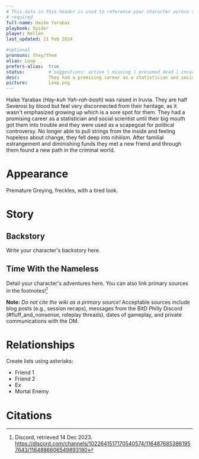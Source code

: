 ```yaml
---
# This data in this header is used to reference your character across the entire website. 
# required
full-name: Haike Yarabax
playbook: Spider
player: Kellen
last_updated: 21 Feb 2024

#optional
pronouns: they/them
alias: Loop
prefers-alias:  true
status:         # suggestions: active | missing | presumed dead | incarcerated | dead
desc:           They had a promising career as a statistician and social scientist until their big mouth got them into trouble and they were used as a scapegoat for political controversy.
picture:        Loop.png 
---
```


Haike Yarabax (*Hay-kuh Yah-rah-bash*) was raised in Iruvia. They are half Severosi by blood but feel very disconnected from their heritage, as it wasn't emphasized growing up which is a sore spot for them. They had a promising career as a statistician and social scientist until their big mouth got them into trouble and they were used as a scapegoat for political controversy. No longer able to pull strings from the inside and feeling hopeless about change, they fell deep into nihilism.   After familial estrangement and diminishing funds they met a new friend and through them found a new path in the criminal world.


# Appearance
Premature Greying, freckles, with a tired look. 

# Story
## Backstory
Write your character's backstory here. 

## Time With the Nameless
Detail your character's adventures here. You can also link primary sources in the footnotes![^my-footnote]

**Note:** _Do not cite the wiki as a primary source!_ Acceptable sources include blog posts (e.g., session recaps), messages from the BitD Philly Discord (#fluff_and_nonsense, roleplay threads), dates of gameplay, and private communications with the DM. 

# Relationships
Create lists using asterisks:

* Friend 1
* Friend 2
* Ex
* Mortal Enemy

# Citations

[^my-footnote]: Discord, retrieved 14 Dec 2023. <https://discord.com/channels/1022641517170540574/1164876853861957643/1164886606549893180>